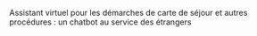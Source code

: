 Assistant virtuel pour les démarches de carte de séjour et autres procédures : un chatbot au service des étrangers